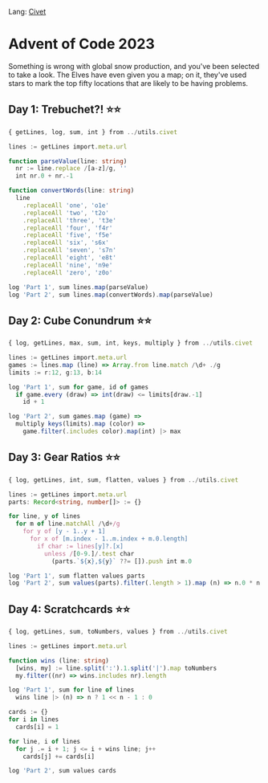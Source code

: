 Lang: [Civet](https://civet.dev)

# Advent of Code 2023

Something is wrong with global snow production, and you've been selected to take a look.
The Elves have even given you a map; on it, they've used stars to mark the top fifty
locations that are likely to be having problems.

## Day 1: Trebuchet?! ⭐⭐

```ts
{ getLines, log, sum, int } from ../utils.civet

lines := getLines import.meta.url

function parseValue(line: string)
  nr := line.replace /[a-z]/g, ''
  int nr.0 + nr.-1

function convertWords(line: string)
  line
    .replaceAll 'one', 'o1e'
    .replaceAll 'two', 't2o'
    .replaceAll 'three', 't3e'
    .replaceAll 'four', 'f4r'
    .replaceAll 'five', 'f5e'
    .replaceAll 'six', 's6x'
    .replaceAll 'seven', 's7n'
    .replaceAll 'eight', 'e8t'
    .replaceAll 'nine', 'n9e'
    .replaceAll 'zero', 'z0o'

log 'Part 1', sum lines.map(parseValue) 
log 'Part 2', sum lines.map(convertWords).map(parseValue)
```


## Day 2: Cube Conundrum ⭐⭐

```ts
{ log, getLines, max, sum, int, keys, multiply } from ../utils.civet

lines := getLines import.meta.url
games := lines.map (line) => Array.from line.match /\d+ ./g
limits := r:12, g:13, b:14

log 'Part 1', sum for game, id of games
  if game.every (draw) => int(draw) <= limits[draw.-1]
    id + 1

log 'Part 2', sum games.map (game) =>
  multiply keys(limits).map (color) =>
    game.filter(.includes color).map(int) |> max
```


## Day 3: Gear Ratios ⭐⭐

```ts
{ log, getLines, int, sum, flatten, values } from ../utils.civet

lines := getLines import.meta.url
parts: Record<string, number[]> := {}

for line, y of lines
  for m of line.matchAll /\d+/g
    for y of [y - 1..y + 1]
      for x of [m.index - 1..m.index + m.0.length]
        if char := lines[y]?.[x]
          unless /[0-9.]/.test char
            (parts.`${x},${y}` ??= []).push int m.0

log 'Part 1', sum flatten values parts
log 'Part 2', sum values(parts).filter(.length > 1).map (n) => n.0 * n.1
```


## Day 4: Scratchcards ⭐⭐

```ts
{ log, getLines, sum, toNumbers, values } from ../utils.civet

lines := getLines import.meta.url

function wins (line: string)
  [wins, my] := line.split(':').1.split('|').map toNumbers
  my.filter((nr) => wins.includes nr).length

log 'Part 1', sum for line of lines
  wins line |> (n) => n ? 1 << n - 1 : 0

cards := {}
for i in lines
  cards[i] = 1

for line, i of lines
  for j .= i + 1; j <= i + wins line; j++
    cards[j] += cards[i]

log 'Part 2', sum values cards
```
